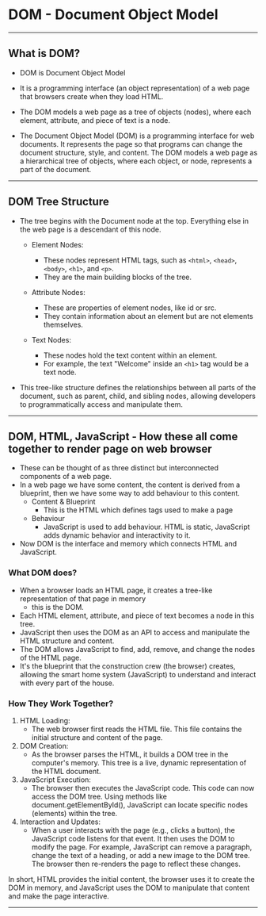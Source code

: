 # DOM - Document Object Model

---

## What is DOM?
- DOM is Document Object Model
- It is a programming interface (an object representation) of a web page that browsers create when they load HTML.
- The DOM models a web page as a tree of objects (nodes), where each element, attribute, and piece of text is a node.


- The Document Object Model (DOM) is a programming interface for web documents. It represents the page so that programs can change the document structure, style, and content. The DOM models a web page as a hierarchical tree of objects, where each object, or node, represents a part of the document.

---

## DOM Tree Structure
- The tree begins with the Document node at the top. Everything else in the web page is a descendant of this node.
    - Element Nodes:
        - These nodes represent HTML tags, such as `<html>`, `<head>`, `<body>`, `<h1>`, and `<p>`.
        - They are the main building blocks of the tree.

    - Attribute Nodes:
        - These are properties of element nodes, like id or src.
        - They contain information about an element but are not elements themselves.

    - Text Nodes:
        - These nodes hold the text content within an element.
        - For example, the text "Welcome" inside an `<h1>` tag would be a text node.

- This tree-like structure defines the relationships between all parts of the document, such as parent, child, and sibling nodes, allowing developers to programmatically access and manipulate them.

---

## DOM, HTML, JavaScript - How these all come together to render page on web browser
- These can be thought of as three distinct but interconnected components of a web page.
- In a web page we have some content, the content is derived from a blueprint, then we have some way to add behaviour to
this content.
    - Content & Blueprint
        - This is the HTML which defines tags used to make a page
    - Behaviour
        - JavaScript is used to add behaviour. HTML is static, JavaScript adds dynamic behavior and interactivity to it.
- Now DOM is the interface and memory which connects HTML and JavaScript.

### What DOM does?
- When a browser loads an HTML page, it creates a tree-like representation of that page in memory
    - this is the DOM.
- Each HTML element, attribute, and piece of text becomes a node in this tree.
- JavaScript then uses the DOM as an API to access and manipulate the HTML structure and content.
- The DOM allows JavaScript to find, add, remove, and change the nodes of the HTML page.
- It's the blueprint that the construction crew (the browser) creates, allowing the smart home system (JavaScript) to understand and interact with every part of the house.

### How They Work Together?
1. HTML Loading:
    - The web browser first reads the HTML file. This file contains the initial structure and content of the page.
2. DOM Creation:
    - As the browser parses the HTML, it builds a DOM tree in the computer's memory. This tree is a live, dynamic representation of the HTML document.
3. JavaScript Execution:
    - The browser then executes the JavaScript code. This code can now access the DOM tree. Using methods like document.getElementById(), JavaScript can locate specific nodes (elements) within the tree.
4. Interaction and Updates:
    - When a user interacts with the page (e.g., clicks a button), the JavaScript code listens for that event. It then uses the DOM to modify the page. For example, JavaScript can remove a paragraph, change the text of a heading, or add a new image to the DOM tree. The browser then re-renders the page to reflect these changes.

In short, HTML provides the initial content, the browser uses it to create the DOM in memory, and JavaScript uses the DOM to manipulate that content and make the page interactive.

---